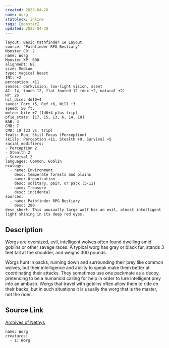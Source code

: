 ```yaml
---
created: 2023-04-28
name: Worg
statblock: inline
tags: [monster]
updated: 2023-04-28
---
```

```statblock
layout: Basic Pathfinder 1e Layout
source: "Pathfinder RPG Bestiary"
Monster_CR: 2
name: Worg
Monster_XP: 600
alignment: NE
size: Medium
type: magical beast
INI: +2
perception: +11
senses: darkvision, low-light vision, scent
AC: 14, touch 12, flat-footed 12 (dex +2, natural +2)
HP: 26
hit_dice: 4d10+4
saves: Fort +5, Ref +6, Will +3
speed: 50 ft.
melee: bite +7 (1d6+4 plus trip)
pf1e_stats: [17, 15, 13, 6, 14, 10]
BAB: 4
CMB: 7
CMD: 19 (23 vs. trip)
feats: Run, Skill Focus (Perception)
skills: Perception +11, Stealth +9, Survival +5
racial_modifiers:
- Perception 2
- Stealth 2
- Survival 2
languages: Common, Goblin
ecology:
  - name: Environment
    desc: temperate forests and plains
  - name: Organisation
    desc: solitary, pair, or pack (3-11)
  - name: Treasure
    desc: incidental
sources:
  - name: Pathfinder RPG Bestiary
    desc: 280
desc_short: This unusually large wolf has an evil, almost intelligent light shining in its deep red eyes.
```
## Description
Worgs are oversized, evil, intelligent wolves often found dwelling amid goblins or other savage races. A typical worg has gray or black fur, stands 3 feet tall at the shoulder, and weighs 300 pounds.

Worgs hunt in packs, running down and surrounding their prey like common wolves, but their intelligence and ability to speak make them better at coordinating their attacks. They sometimes use one packmate as a decoy, pretending to be a humanoid calling for help in order to lure intelligent prey into an ambush. Worgs that travel with goblins often allow them to ride on their backs, but in such situations it is usually the worg that is the master, not the rider.
## Source Link
[Archives of Nethys](https://aonprd.com/MonsterDisplay.aspx?ItemName=Worg)
```encounter-table
name: Worg
creatures:
  - 1: Worg
```
